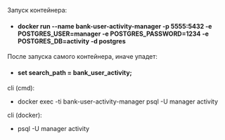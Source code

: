 
Запуск контейнера:
* #### docker run --name bank-user-activity-manager -p 5555:5432 -e POSTGRES_USER=manager -e POSTGRES_PASSWORD=1234 -e POSTGRES_DB=activity -d postgres

После запуска самого контейнера, иначе упадет:
* #### set search_path = bank_user_activity;


cli (cmd):
* docker exec -ti bank-user-activity-manager psql -U manager activity

cli (docker):
* psql -U manager activity
